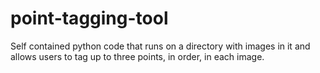 # point-tagging-tool

Self contained python code that runs on a directory with images in it and allows users to tag up to three points, in order, in each image.

